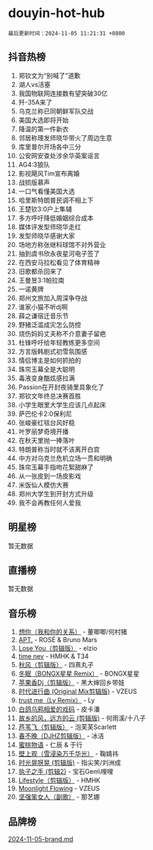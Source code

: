 # douyin-hot-hub

`最后更新时间：2024-11-05 11:21:31 +0800`

## 抖音热榜

1. 郑钦文为“别喊了”道歉
1. 湖人vs活塞
1. 我国物联网连接数有望突破30亿
1. 歼-35A来了
1. 乌克兰称已同朝鲜军队交战
1. 美国大选即将开始
1. 降温的第一件新衣
1. 邻居称理发师晓华带火了周边生意
1. 库里普尔开场各中三分
1. 公安网安查处涉余华英案谣言
1. AG4:3狼队
1. 影视飓风Tim宣布离婚
1. 战损版慕声
1. 一口气看懂美国大选
1. 哈里斯特朗普民调不相上下
1. 王楚钦3:0户上隼辅
1. 多方呼吁降低婚姻综合成本
1. 媒体评发型师晓华走红
1. 发型师晓华感谢大家
1. 场地方称张继科球馆不对外营业
1. 抽到虞书欣永夜星河电子签了
1. 在西安马拉松看见了体育精神
1. 旧歌都杀回来了
1. 王曼昱3:1帕拉南
1. 一诺黄牌
1. 郑州文旅加入周深争夺战
1. 谁家小猫不听dj啊
1. 薛之谦宿迁音乐节
1. 野猪泛滥成灾怎么防控
1. 烧伤妈妈丈夫称不介意妻子留疤
1. 杜锋呼吁给年轻教练更多空间
1. 方言版韩剧式初雪氛围感
1. 情侣博主是如何抓拍的
1. 珠帘玉幕全是大聪明
1. 毒液变身酷炫感拉满
1. Passion在开封夜骑里具象化了
1. 郑钦文年终总决赛首胜
1. 小学生眼里大学生应该几点起床
1. 萨巴伦卡2:0保利尼
1. 张峻豪红毯台风好稳
1. 叶罗丽梦奇境开播
1. 在秋天里抛一捧落叶
1. 特朗普称当时就不该离开白宫
1. 中方对乌克兰危机立场一贯和明确
1. 珠帘玉幕手指吻花絮甜麻了
1. 从一张皮到一场皮影戏
1. 米饭仙人模仿大赛
1. 郑州大学生到开封方式升级
1. 我不会再教任何人爱我

## 明星榜

暂无数据

## 直播榜

暂无数据

## 音乐榜

1. [想你（我和你的关系）](https://sf5-hl-cdn-tos.douyinstatic.com/obj/tos-cn-ve-2774/o8QxhcOBDYYX0zqKCjFVQXZ3RBffnRBQEogitG) - 董唧唧/何村猪
1. [APT.](https://sf5-hl-cdn-tos.douyinstatic.com/obj/tos-cn-ve-2774/oUIcRnUtZBV1JgZtxIMCAiiBSVBSEEOCFfkeMQ) - ROSÉ & Bruno Mars
1. [Lose You（剪辑版）](https://sf5-hl-cdn-tos.douyinstatic.com/obj/tos-cn-ve-2774/og9yxQxAWI86iBNr9ojBFMoWTIvDZZb8HwiGY) - elzio
1. [time nev](https://sf3-cdn-tos.douyinstatic.com/obj/tos-cn-ve-2774/oc6aICzpzBCWrhCvDVi2AZmQLt0gIBxfMEfd6i) - HMHK & T34
1. [秋风（剪辑版）](https://sf5-hl-cdn-tos.douyinstatic.com/obj/tos-cn-ve-2774/ocGaU84LfAfzMd2wbXdQFpCGhBiXg82JNMRRie) - 四熹丸子
1. [冬眠（BONGX星星 Remix）](https://sf3-cdn-tos.douyinstatic.com/obj/tos-cn-ve-2774/oMCfFFoE3LwQ7agAgOIG4ieExqkeAsxNBEkLdz) - BONGX星星
1. [苹果香Dj（剪辑版）](https://sf5-hl-cdn-tos.douyinstatic.com/obj/tos-cn-ve-2774/oEeIEQbYGAOspCTRAIeYF4Ok8LgZ8NBaRe4ztR) - 黑大婶回乡带娃
1. [时代进行曲 (Original Mix剪辑版)](https://sf3-cdn-tos.douyinstatic.com/obj/tos-cn-ve-2774/oYrssziLdrtiW6cKABM8n5Vfc2xwXiIBInoAkn) - VZEUS
1. [trust me（Ly Remix）](https://sf5-hl-cdn-tos.douyinstatic.com/obj/tos-cn-ve-2774/oUo1M8fz5AfmMSExABQQKFE0eCMWgsiccfqrMA) - Ly
1. [白鸽乌鸦相爱的戏码](https://sf3-cdn-tos.douyinstatic.com/obj/tos-cn-ve-2774/oMVVEf6eDAOmFtNtCsEqKpIorBDM8Nkg6TZRqC) - 皮卡潘
1. [故乡的风，远方的云 (剪辑版)](https://sf3-cdn-tos.douyinstatic.com/obj/tos-cn-ve-2774/ooPEdiZMrAAWisczq1WXoZYGU6GxII2UUBvYI) - 何雨溪/十八子
1. [芦苇飞（剪辑版）](https://sf5-hl-cdn-tos.douyinstatic.com/obj/tos-cn-ve-2774/ok3IaChjEFFoK3FAMzXDEgfpeE6Al3Nv2BnfCW) - 泡芙芙Scarlett
1. [春不晚（DJHZ剪辑版）](https://sf3-cdn-tos.douyinstatic.com/obj/tos-cn-ve-2774/osEZa7YZ6wNo9QDABgfGFaCQKRQTNafsBJDnKt) - 冰洁
1. [蜜桃物语](https://sf5-hl-cdn-tos.douyinstatic.com/obj/tos-cn-ve-2774/oIhOSCZtIACtYU4XQkngiW9kCBfVD1Fz9IYeqL) - 仁辰 & 于行
1. [壁上观（雪浸染万千华光）](https://sf5-hl-cdn-tos.douyinstatic.com/obj/tos-cn-ve-2774/ocIizBMxWi8vA8UdAMIYdYCjgBB5Z3WZWxrvY) - 鞠婧祎
1. [时光晃呀晃 (剪辑版)](https://sf5-hl-cdn-tos.douyinstatic.com/obj/tos-cn-ve-2774/o8ACeQem3gwI1x3GIYGAfKG0LJebKFRJDwRwyW) - 指尖笑/刘洲成
1. [执子之手 (剪辑2)](https://sf3-cdn-tos.douyinstatic.com/obj/tos-cn-ve-2774/oUoZLQjCc31XzqsBnBQUNgeKtYPBcgbFDwtfcu) - 宝石Gem\哩哩
1. [Lifestyle（剪辑版）](https://sf5-hl-cdn-tos.douyinstatic.com/obj/tos-cn-ve-2774/owfqGgjwG3V5lCLaAIezFMeg3LtuKNBaZKgzPV) - HMHK
1. [Moonlight Flowing](https://sf5-hl-cdn-tos.douyinstatic.com/obj/tos-cn-ve-2774/oopZsCtRnQgOhEYmv9FfBBgwmeaQmWQQZED9tN) - VZEUS
1. [坚强笨女人（副歌）](https://sf5-hl-cdn-tos.douyinstatic.com/obj/tos-cn-ve-2774/ospNInQiZvGWyBVg5zkNsAMct5uJIg1CrZiPL) - 那艺娜

## 品牌榜

[2024-11-05-brand.md](2024-11-05-brand.md)
